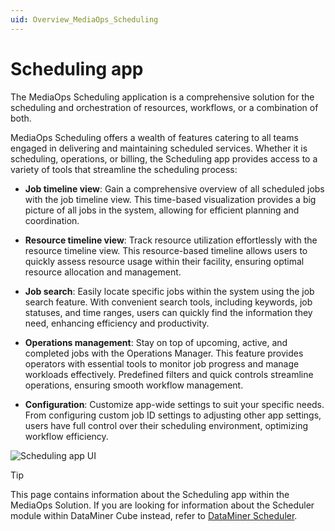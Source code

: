 ```yaml
---
uid: Overview_MediaOps_Scheduling
---
```


# Scheduling app

The MediaOps Scheduling application is a comprehensive solution for the scheduling and orchestration of resources, workflows, or a combination of both.

MediaOps Scheduling offers a wealth of features catering to all teams engaged in delivering and maintaining scheduled services. Whether it is scheduling, operations, or billing, the Scheduling app provides access to a variety of tools that streamline the scheduling process:

- **Job timeline view**: Gain a comprehensive overview of all scheduled jobs with the job timeline view. This time-based visualization provides a big picture of all jobs in the system, allowing for efficient planning and coordination.

- **Resource timeline view**: Track resource utilization effortlessly with the resource timeline view. This resource-based timeline allows users to quickly assess resource usage within their facility, ensuring optimal resource allocation and management.

- **Job search**: Easily locate specific jobs within the system using the job search feature. With convenient search tools, including keywords, job statuses, and time ranges, users can quickly find the information they need, enhancing efficiency and productivity.

- **Operations management**: Stay on top of upcoming, active, and completed jobs with the Operations Manager. This feature provides operators with essential tools to monitor job progress and manage workloads effectively. Predefined filters and quick controls streamline operations, ensuring smooth workflow management.

- **Configuration**: Customize app-wide settings to suit your specific needs. From configuring custom job ID settings to adjusting other app settings, users have full control over their scheduling environment, optimizing workflow efficiency.

![Scheduling app UI](~/dataminer-overview/images/MediaOps_Scheduling.png)

> [!TIP]
> This page contains information about the Scheduling app within the MediaOps Solution. If you are looking for information about the Scheduler module within DataMiner Cube instead, refer to [DataMiner Scheduler](xref:scheduler).
